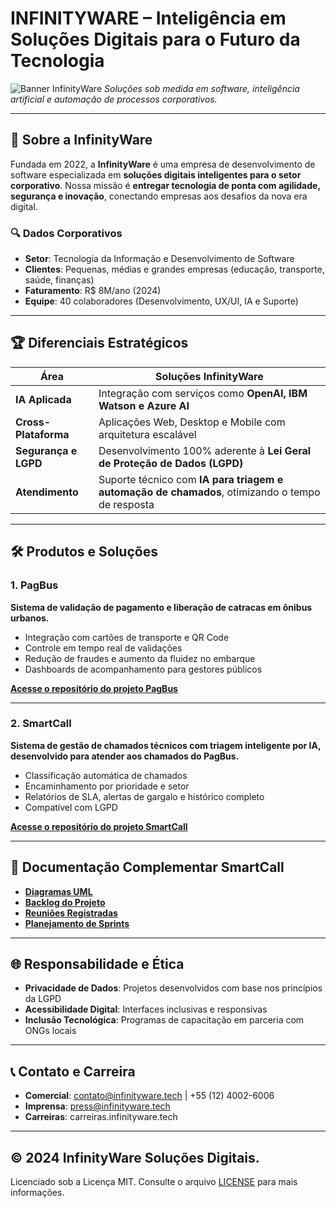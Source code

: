 # **INFINITYWARE – Inteligência em Soluções Digitais para o Futuro da Tecnologia**  
![Banner InfinityWare](https://github.com/INFTYWARE/Img/blob/main/banner.png)
*Soluções sob medida em software, inteligência artificial e automação de processos corporativos.*

---

## **📌 Sobre a InfinityWare**  
Fundada em 2022, a **InfinityWare** é uma empresa de desenvolvimento de software especializada em **soluções digitais inteligentes para o setor corporativo**. Nossa missão é **entregar tecnologia de ponta com agilidade, segurança e inovação**, conectando empresas aos desafios da nova era digital.

### **🔍 Dados Corporativos**  
- **Setor**: Tecnologia da Informação e Desenvolvimento de Software  
- **Clientes**: Pequenas, médias e grandes empresas (educação, transporte, saúde, finanças)  
- **Faturamento**: R$ 8M/ano (2024)  
- **Equipe**: 40 colaboradores (Desenvolvimento, UX/UI, IA e Suporte)

---

## **🏆 Diferenciais Estratégicos**

| **Área**               | **Soluções InfinityWare**                                                                       |
|------------------------|-------------------------------------------------------------------------------------------------|
| **IA Aplicada**        | Integração com serviços como **OpenAI, IBM Watson e Azure AI**                                  |
| **Cross-Plataforma**   | Aplicações Web, Desktop e Mobile com arquitetura escalável                                      |
| **Segurança e LGPD**   | Desenvolvimento 100% aderente à **Lei Geral de Proteção de Dados (LGPD)**                       |
| **Atendimento**        | Suporte técnico com **IA para triagem e automação de chamados**, otimizando o tempo de resposta |

---

## **🛠️ Produtos e Soluções**

### **1. PagBus**  
**Sistema de validação de pagamento e liberação de catracas em ônibus urbanos.**  
- Integração com cartões de transporte e QR Code  
- Controle em tempo real de validações  
- Redução de fraudes e aumento da fluidez no embarque  
- Dashboards de acompanhamento para gestores públicos

**[Acesse o repositório do projeto PagBus](https://github.com/INFTYWARE/Pagbus)**

---

### **2. SmartCall**  
**Sistema de gestão de chamados técnicos com triagem inteligente por IA, desenvolvido para atender aos chamados do PagBus.**  
- Classificação automática de chamados  
- Encaminhamento por prioridade e setor  
- Relatórios de SLA, alertas de gargalo e histórico completo  
- Compatível com LGPD

**[Acesse o repositório do projeto SmartCall](https://github.com/INFTYWARE/SmartCall-Pim-)**

---

## **📂 Documentação Complementar SmartCall**

- **[Diagramas UML](https://github.com/INFTYWARE/SmartCall-Pim-/tree/main/Diagramas)**  
- **[Backlog do Projeto](https://github.com/INFTYWARE/SmartCall-Pim-/blob/main/Backlog.md)**  
- **[Reuniões Registradas](https://github.com/INFTYWARE/SmartCall-Pim-/blob/main/Meeting.md)**  
- **[Planejamento de Sprints](https://github.com/INFTYWARE/SmartCall-Pim-/blob/main/Sprints.md)**

---

## **🌐 Responsabilidade e Ética**  
- **Privacidade de Dados**: Projetos desenvolvidos com base nos princípios da LGPD  
- **Acessibilidade Digital**: Interfaces inclusivas e responsivas  
- **Inclusão Tecnológica**: Programas de capacitação em parceria com ONGs locais

---

## **📞 Contato e Carreira**

- **Comercial**: contato@infinityware.tech | +55 (12) 4002-6006  
- **Imprensa**: press@infinityware.tech  
- **Carreiras**: carreiras.infinityware.tech

---

## © 2024 InfinityWare Soluções Digitais.  
Licenciado sob a Licença MIT. Consulte o arquivo [LICENSE](./LICENSE) para mais informações.
